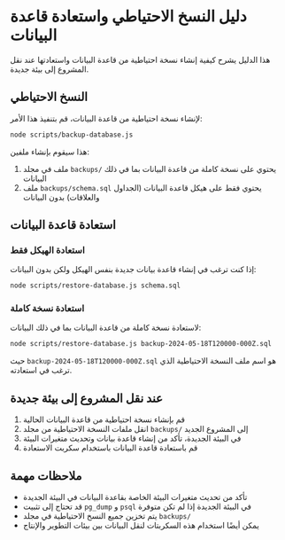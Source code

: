# دليل النسخ الاحتياطي واستعادة قاعدة البيانات

هذا الدليل يشرح كيفية إنشاء نسخة احتياطية من قاعدة البيانات واستعادتها عند نقل المشروع إلى بيئة جديدة.

## النسخ الاحتياطي

لإنشاء نسخة احتياطية من قاعدة البيانات، قم بتنفيذ هذا الأمر:

```bash
node scripts/backup-database.js
```

هذا سيقوم بإنشاء ملفين:
1. ملف في مجلد `backups/` يحتوي على نسخة كاملة من قاعدة البيانات بما في ذلك البيانات
2. ملف `backups/schema.sql` يحتوي فقط على هيكل قاعدة البيانات (الجداول والعلاقات) بدون البيانات

## استعادة قاعدة البيانات

### استعادة الهيكل فقط

إذا كنت ترغب في إنشاء قاعدة بيانات جديدة بنفس الهيكل ولكن بدون البيانات:

```bash
node scripts/restore-database.js schema.sql
```

### استعادة نسخة كاملة

لاستعادة نسخة كاملة من قاعدة البيانات بما في ذلك البيانات:

```bash
node scripts/restore-database.js backup-2024-05-18T120000-000Z.sql
```

حيث `backup-2024-05-18T120000-000Z.sql` هو اسم ملف النسخة الاحتياطية الذي ترغب في استعادته.

## عند نقل المشروع إلى بيئة جديدة

1. قم بإنشاء نسخة احتياطية من قاعدة البيانات الحالية
2. انقل ملفات النسخة الاحتياطية من مجلد `backups/` إلى المشروع الجديد
3. في البيئة الجديدة، تأكد من إنشاء قاعدة بيانات وتحديث متغيرات البيئة
4. قم باستعادة قاعدة البيانات باستخدام سكربت الاستعادة

## ملاحظات مهمة

- تأكد من تحديث متغيرات البيئة الخاصة بقاعدة البيانات في البيئة الجديدة
- قد تحتاج إلى تثبيت `pg_dump` و `psql` في البيئة الجديدة إذا لم تكن متوفرة
- يتم تخزين جميع النسخ الاحتياطية في مجلد `backups/`
- يمكن أيضًا استخدام هذه السكربتات لنقل البيانات بين بيئات التطوير والإنتاج